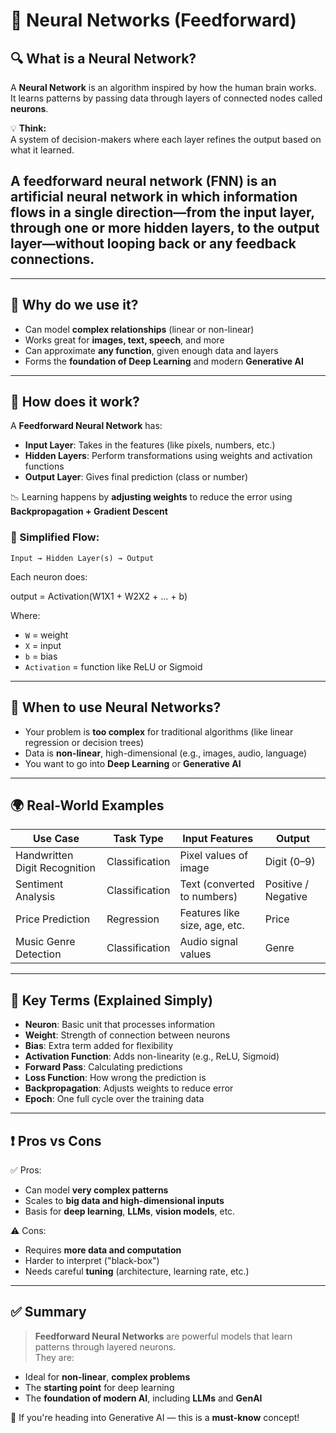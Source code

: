 # 🧠 Neural Networks (Feedforward)

## 🔍 What is a Neural Network?

A **Neural Network** is an algorithm inspired by how the human brain works.  
It learns patterns by passing data through layers of connected nodes called **neurons**.

💡 **Think:**  
A system of decision-makers where each layer refines the output based on what it learned.

## A feedforward neural network (FNN) is an artificial neural network in which information flows in a single direction—from the input layer, through one or more hidden layers, to the output layer—without looping back or any feedback connections.

---

## 🔷 Why do we use it?

- Can model **complex relationships** (linear or non-linear)
- Works great for **images, text, speech**, and more
- Can approximate **any function**, given enough data and layers
- Forms the **foundation of Deep Learning** and modern **Generative AI**

---

## 🧠 How does it work?

A **Feedforward Neural Network** has:

- **Input Layer**: Takes in the features (like pixels, numbers, etc.)
- **Hidden Layers**: Perform transformations using weights and activation functions
- **Output Layer**: Gives final prediction (class or number)

📉 Learning happens by **adjusting weights** to reduce the error using **Backpropagation + Gradient Descent**

### 🔁 Simplified Flow:
    Input → Hidden Layer(s) → Output


Each neuron does:

output = Activation(W1X1 + W2X2 + ... + b)


Where:
- `W` = weight
- `X` = input
- `b` = bias
- `Activation` = function like ReLU or Sigmoid

---

## 📌 When to use Neural Networks?

- Your problem is **too complex** for traditional algorithms (like linear regression or decision trees)
- Data is **non-linear**, high-dimensional (e.g., images, audio, language)
- You want to go into **Deep Learning** or **Generative AI**

---

## 🌍 Real-World Examples

| Use Case                 | Task Type      | Input Features                  | Output                     |
|--------------------------|----------------|----------------------------------|-----------------------------|
| Handwritten Digit Recognition | Classification | Pixel values of image          | Digit (0–9)                 |
| Sentiment Analysis       | Classification | Text (converted to numbers)      | Positive / Negative         |
| Price Prediction         | Regression     | Features like size, age, etc.    | Price                      |
| Music Genre Detection    | Classification | Audio signal values              | Genre                      |

---

## 🧠 Key Terms (Explained Simply)

- **Neuron**: Basic unit that processes information
- **Weight**: Strength of connection between neurons
- **Bias**: Extra term added for flexibility
- **Activation Function**: Adds non-linearity (e.g., ReLU, Sigmoid)
- **Forward Pass**: Calculating predictions
- **Loss Function**: How wrong the prediction is
- **Backpropagation**: Adjusts weights to reduce error
- **Epoch**: One full cycle over the training data

---

## ❗ Pros vs Cons

✅ Pros:
- Can model **very complex patterns**
- Scales to **big data and high-dimensional inputs**
- Basis for **deep learning**, **LLMs**, **vision models**, etc.

⚠️ Cons:
- Requires **more data and computation**
- Harder to interpret ("black-box")
- Needs careful **tuning** (architecture, learning rate, etc.)

---

## ✅ Summary

> **Feedforward Neural Networks** are powerful models that learn patterns through layered neurons.  
They are:
- Ideal for **non-linear**, **complex problems**
- The **starting point** for deep learning
- The **foundation of modern AI**, including **LLMs** and **GenAI**

🎯 If you're heading into Generative AI — this is a **must-know** concept!
